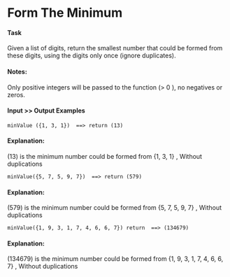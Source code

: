 # Form The Minimum

#### Task

Given a list of digits, return the smallest number that could be formed from these digits, using the digits only once (ignore duplicates).

#### Notes:

Only positive integers will be passed to the function (> 0 ), no negatives or zeros.

#### Input >> Output Examples

```
minValue ({1, 3, 1})  ==> return (13)
```

#### Explanation:

(13) is the minimum number could be formed from {1, 3, 1} , Without duplications

```
minValue({5, 7, 5, 9, 7})  ==> return (579)
```

#### Explanation:

(579) is the minimum number could be formed from {5, 7, 5, 9, 7} , Without duplications

```
minValue({1, 9, 3, 1, 7, 4, 6, 6, 7}) return  ==> (134679)
```

#### Explanation:

(134679) is the minimum number could be formed from {1, 9, 3, 1, 7, 4, 6, 6, 7} , Without duplications

